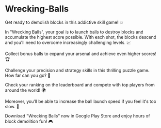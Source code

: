 # Wrecking-Balls

Get ready to demolish blocks in this addictive skill game! 💥

In "Wrecking Balls", your goal is to launch balls to destroy blocks and accumulate the highest score possible. With each shot, the blocks descend and you'll need to overcome increasingly challenging levels. 📈

Collect bonus balls to expand your arsenal and achieve even higher scores! 🏆

Challenge your precision and strategy skills in this thrilling puzzle game. How far can you go? 🤔

Check your ranking on the leaderboard and compete with top players from around the world! 🌍

Moreover, you'll be able to increase the ball launch speed if you feel it's too slow. 🚀

Download "Wrecking Balls" now in Google Play Store and enjoy hours of block demolition fun! 🎮

